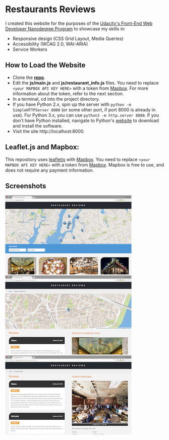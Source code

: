 # Restaurants Reviews

I created this website for the purposes of the [Udacity's Front-End Web Developer Nanodegree Program](https://www.udacity.com/course/front-end-web-developer-nanodegree--nd001) to showcase my skills in:

- Responsive design (CSS Grid Layout, Media Queries)
- Accessibility (WCAG 2.0, WAI-ARIA)
- Service Workers

## How to Load the Website

- Clone the **[repo](https://github.com/anastasioscho/udacity-restaurant-reviews.git)**.
- Edit the **js/main.js** and **js/restaurant_info.js** files. You need to replace `<your MAPBOX API KEY HERE>` with a token from [Mapbox](https://www.mapbox.com/). For more information about the token, refer to the next section.
- In a terminal, cd into the project directory.
- If you have Python 2.x, spin up the server with `python -m SimpleHTTPServer 8000` (or some other port, if port 8000 is already in use). For Python 3.x, you can use `python3 -m http.server 8000`. If you don't have Python installed, navigate to Python's [website](https://www.python.org/) to download and install the software.
- Visit the site http://localhost:8000.

## Leaflet.js and Mapbox:

This repository uses [leafletjs](https://leafletjs.com/) with [Mapbox](https://www.mapbox.com/). You need to replace `<your MAPBOX API KEY HERE>` with a token from [Mapbox](https://www.mapbox.com/). Mapbox is free to use, and does not require any payment information.

## Screenshots

![Home Page](screenshots/home.jpg "Home Page") ![Restaurant Info](screenshots/info.jpg "Restaurant Info") ![Restaurant Reviews](screenshots/reviews.jpg "Restaurant Reviews")